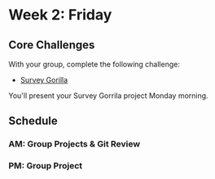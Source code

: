 # Week 2: Friday

## Core Challenges
With your group, complete the following challenge:

* [Survey Gorilla](https://github.com/otters-2014/survey-gorilla-challenge)

You'll present your Survey Gorrila project Monday morning.

## Schedule
### AM: Group Projects & Git Review
### PM: Group Project



